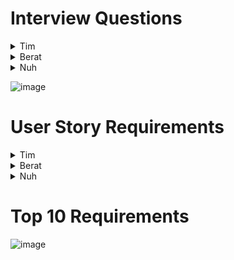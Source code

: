 # Interview Questions

<details>
<summary>Tim</summary>
1. Can RT5000 work with other appliances? Like a rice cooker.<br><br>
2. How does RT5000 handle intense heat when cooking?<br><br>
3. How does RT5000 handle food safety? How will RT5000 determine when something is fully cooked? Will it wash its hands?<br><br>
4. Will RT5000 allow for different ingredients when asked? Different beans/rice request.<br><br>
5. How will RT5000 update when more/better recipes are added?<br><br>
6. How will RT5000 handle large amounts of cooking for a party?<br><br>
7. Will RT5000 be able to open cans? Lot of chili ingredients are canned.<br><br>
8. Will RT5000 be able to detect common mistakes in the parameters? Like conflicts or non aplicable steps.<br><br>
9. How difficult will the app be to learn and apply to RT5000?<br><br>
10. How will RT5000 detect what are the correct ingredients?<br><br>

</details>

<details>
<summary>Berat</summary>
1-How will you ensure complex task that the RT5000 could robot handle to make chicken soup?<br><br>
2-How you would manage when multiple tasks are running on the RT5000?<br><br>
3-How would you gather and analyze user feedback to continuously improve and expand the library of pre-installed tasks?<br><br>
4-How will you update RT-5000’s software to add new task or recipe?<br><br>
5-How do you plan to handle potential errors when  pre-installed tasks are scheduled to run concurrently?<br><br>
6-How would you prioritize chicken soup recipe?<br><br>
7-How you would allow users customize pre-installed tasks to their specific preferences and needs?<br><br>
8-How would you ensure that the pre-installed tasks can scale chicken soup recipe?<br><br>
9-How would you ensure when robot will need to maintenance?<br><br>
10-How would you optimize resource usage, such as battery life and memory, when developing tasks for the robot?<br><br>
</details>

<details>
<summary>Nuh</summary>
1.Ingredient Substitutions Can users request substitutions due to dietary restrictions or personal preferences? How should the robot handle such requests? <br><br>
2. Bread Variety: Is there a preference for the type of bread used in the Tuna Fish Sandwich? <br><br>
3. Temperature Control: Should the robot consider temperature control, like refrigerating or warming up certain ingredients. <br><br>
4. User Guidance: How will the RT5000 app guide users through customizing their Tuna Fish Sandwich? Should it provide visual prompts or audio prompts to the users? <br><br>
5. Allergen Cross-Contamination: How should the robot avoid cross-contamination between ingredients to accommodate users with allergies? <br><br>
6. Taste Testing: Is there a requirement for the robot to perform taste tests or checks to ensure the final product is ready to eat? <br><br>
7. Storage and Leftovers: What should the robot do with leftover ingredients or prepared sandwiches that weren't eaten? <br><br>
8. Emergency Shut-off: How can users stop the robot's operation if they need to intervene or adjust during the Tuna Fish Sandwich preparation? <br><br>
9. Recipe Updates: If the Tuna Fish Sandwich recipe is edited or altered in the future, how will the robot and its app be revised to reflect these changes and guarantee consistency? <br><br>
10. remake of order: if the Tuna Fish Sandwich is not to the liking of the customer, how will the robot and its app revise or handle such requests. <br><br>
</details>

![image](https://github.com/Tim-Saeteurn/Designing-a-Robot-App/assets/142946156/d5fb808d-9b8e-4a37-8f5b-a285a63251a2)


# User Story Requirements

<details>
<summary>Tim</summary>
1. As a busy user, I want RT5000 to cook meals quickly or ahead of time so that I don't have to wait long for my food.<br><br>
Functional Requirement <br>
Add a planning feature to the app.<br>
Add a estimated time feature to the app.<br><br>
Non-Functional Requirement<br>
RT5000 should be efficient when cooking<br><br>
2. As a avid chili lover, I want RT5000 to be able to allow for substitutions so I can have a variety of chilis. <br><br>
Functional Requirement<br>
Create option for substitutions for recipes in app.<br><br>
Non-Functional Requirement<br>
Have many ingredients listed in app that can be changed to allow for substitutions.<br><br>
3. As a User, I want to be able to choose the portion size of my meal so  I don't cook to much food and let it go to waste.<br><br>
Functional Requirement<br>
Allow users to set portion size when setting parameters for making a meal.<br><br>
Non-Functional Requirement<br>
The app should be clear on how much food is being made.<br><br>
4. As a Parent, I want to know that the robot has safety measure so that I know my family won't be harmed.<br><br>
Functional Requirement<br>
Have RT5000 or the app explain safety measures.<br>
Make the robot give audible warnings and alerts when there is a problem.<br><br>
Non-Functional Requirement<br>
Have RT5000 and the app show multiple safety measures to informs users on safety.<br><br>
6. As someone who is allergic to certain foods, I want to be able to set restrictions on certain ingredients so I don't have an allergic reaction<br><br>
Functional Requirement<br>
Create a blacklist or restriction filter for ingredients.<br><br>
Non-Functional Requirement<br>
Have some sort of list so users can see what they have filtered out.<br><br>
7. As a User, I want to be able to try new recipes so that I don't get bored of eating the same meals.<br><br>
Functional Requirement<br>
Have app update with new recipes.<br>
Allow users to add their own recipes.<br><br>
Non-Functional Requirement<br>
The app should be able to suggest new recipes when looking for something to make<br><br>
8. As a Host, I want to know what amount of ingredients I would need for a large amount of people so that I can plan out what groceries to get.<br><br>
Functional Requirement<br>
Have the app show how much food is needed to make one or multiple meals.<br><br>
Non-Functional Requirement<br>
The robot should be able to answer what amount of ingredients is needed when asked.<br><br>
9. As a disabled user, I want to be able to verbally tell the robot what I want it to do so that the features are accessable to me.<br><br>
Functional Requirement<br>
Have RT5000 and the app work with verbal commands.<br><br>
Non-Functional Requirement<br>
Increase the amount of accessibility features for RT5000 and the app<br><br>
10. As a Family of Users, we want to be able to have seperate profiles so that we can set our own preferences and restrictions.<br><br>
Functional Requirement<br>
Create feature for users to create profiles<br><br>
Non-Functional Requirement<br>
Have selecting user profiles appear on start<br>

</details>

<details>
<summary>Berat</summary>
1. As a user, i want to be able to customize my meal so that can help me to set my food's spices percentage.<br><br>
Functional Requirement <br><br>
Add a customize feature to the app and let users change their spices percentage.<br>
Non-Functional Requirement<br>
RT5000 should be cook healty meal.<br><br>
2. As a user i want to be able to cook two different meal at the same time so that i can save time.<br><br>
Functional Requirement<br>
Add multiple task feature to RT5000.<br><br>
Non-Functional Requirement<br>
RT5000 should cook fast.<br><br>
3. As a user i want to be able to get notification when meal is cooked and ready to eat.<br><br>
Functional Requirement<br>
Add timer function and send meal update notification to users.<br><br>
Non-Functional Requirement<br>
RT5000 should send e-mail notifications to users.<br><br>
4. As a user i want to be able to add new recipe so that i can have more meals.<br><br>
Functional Requirement<br>
Add create new recipe function and let users add their meal’s recipe as robot as can do.<br><br>
Non-Functional Requirement<br>
RT5000 needs to able to cook minumum 10 meal.<br><br>
5. As a family user i want to be able to add my family members to my account so that they can add their meals and recipes.<br><br>
Functional Requirement<br>
Create new feature as add new user to account.<br><br>
Non-Functional Requirement<br>
RT5000 should have different account type.<br><br>
6. As a vegetarian user, I want the cooker robot to create meatless meal using a variety of plant-based ingredients, offering me diverse meals.<br><br>
Functional Requirement<br>
Add new feature and show people pre-installed different category as vegeterian, kid, protein meals.<br><br>
Non-Functional Requirement<br>
RT5000 should have fatless meals.<br><br>
7. As a foodie, I want the robot to explore international cuisines, preparing dishes from different cultures so that i can taste different cuisines.<br><br>
Functional Requirement<br>
Add new feature and show people prepared international cuisine’s meals.<br><br>
Non-Functional Requirement<br>
RT5000 should learn how to cook different cuisine’s meals.<br><br>
8. As a user i want to be able use application in different language so that i can understand better.<br><br>
Functional Requirement<br>
Add language feature and let users change application language from available languages.<br><br>
Non-Functional Requirement<br>
RT5000 needs to support min 2 language .<br><br>
9. As a chef, I want the robot to assist with precise temperature control for sous-vide cooking, so that enabling me to experiment with gourmet recipes.<br><br>
Functional Requirement<br>
Add temperature control function to app and let users set their precise temperature.<br><br>
Non-Functional Requirement<br>
RT5000 needs to cook meals at higher temperature.<br><br>
10. As a parent, I want the robot to make kid meals so that i can cook for my kids.<br><br>
Functional Requirement<br>
Add prepared kids meal function to app.<br><br>
Non-Functional Requirement<br>
RT5000 should have cook meals for different ages.<br>
</details>

<details>
<summary>Nuh</summary>
1. As a customer using the RT5000 robot, I want to be able to request ingredient substitutions for my Tuna Fish Sandwich due to dietary restrictions or personal preferences, So that I can enjoy a customized sandwich that aligns with my specific needs.<br><br>
Non Functional/Functional Requirement<br>
The RT5000's app should include an "Ingredient Substitution" part available through the touchscreen interface.<br>
The app should process substitution requests in real-time and display the edited recipe.<br><br>

</details>

# Top 10 Requirements



![image](https://github.com/Tim-Saeteurn/Designing-a-Robot-App/assets/142946156/8555202b-3338-4662-969e-9b7ffb28c2d1)
